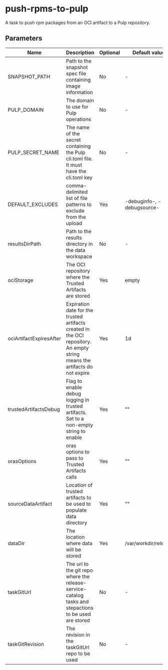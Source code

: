 # push-rpms-to-pulp

A task to push rpm packages from an OCI artifact to a Pulp repository.

## Parameters

| Name                    | Description                                                                                                                | Optional | Default value              |
|-------------------------|----------------------------------------------------------------------------------------------------------------------------|----------|----------------------------|
| SNAPSHOT_PATH           | Path to the snapshot spec file containing image information                                                                | No       | -                          |
| PULP_DOMAIN             | The domain to use for Pulp operations                                                                                      | No       | -                          |
| PULP_SECRET_NAME        | The name of the secret containing the Pulp cli.toml file. It must have the cli.toml key                                    | No       | -                          |
| DEFAULT_EXCLUDES        | comma-delimited list of file patterns to exclude from the upload                                                           | Yes      | -debuginfo-, -debugsource- |
| resultsDirPath          | Path to the results directory in the data workspace                                                                        | No       | -                          |
| ociStorage              | The OCI repository where the Trusted Artifacts are stored                                                                  | Yes      | empty                      |
| ociArtifactExpiresAfter | Expiration date for the trusted artifacts created in the OCI repository. An empty string means the artifacts do not expire | Yes      | 1d                         |
| trustedArtifactsDebug   | Flag to enable debug logging in trusted artifacts. Set to a non-empty string to enable                                     | Yes      | ""                         |
| orasOptions             | oras options to pass to Trusted Artifacts calls                                                                            | Yes      | ""                         |
| sourceDataArtifact      | Location of trusted artifacts to be used to populate data directory                                                        | Yes      | ""                         |
| dataDir                 | The location where data will be stored                                                                                     | Yes      | /var/workdir/release       |
| taskGitUrl              | The url to the git repo where the release-service-catalog tasks and stepactions to be used are stored                      | No       | -                          |
| taskGitRevision         | The revision in the taskGitUrl repo to be used                                                                             | No       | -                          |
